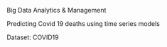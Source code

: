 Big Data Analytics & Management



Predicting Covid 19 deaths using time series models


Dataset: COVID19
